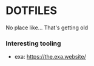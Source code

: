 # DOTFILES

No place like... That's getting old

### Interesting tooling

 - exa: <https://the.exa.website/>
